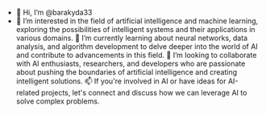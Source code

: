 - 👋 Hi, I’m @barakyda33
- 👀 I’m interested in the field of artificial intelligence and machine learning, exploring the possibilities of intelligent systems and their applications in various domains.
🌱 I’m currently learning about neural networks, data analysis, and algorithm development to delve deeper into the world of AI and contribute to advancements in this field.
💞️ I’m looking to collaborate with AI enthusiasts, researchers, and developers who are passionate about pushing the boundaries of artificial intelligence and creating intelligent solutions.
📫 If you're involved in AI or have ideas for AI-related projects, let's connect and discuss how we can leverage AI to solve complex problems.

<!---
barakyda33/barakyda33 is a ✨ special ✨ repository because its `README.md` (this file) appears on your GitHub profile.
You can click the Preview link to take a look at your changes.
--->
